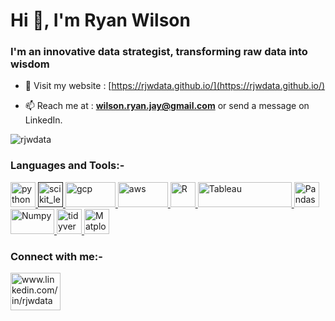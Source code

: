 <!--
**Anjali001/Anjali001** is a ✨ _special_ ✨ repository because its `README.md` (this file) appears on your GitHub profile.

Here are some ideas to get you started:

- 🔭 I’m currently working on ...
- 🌱 I’m currently learning ...
- 👯 I’m looking to collaborate on ...
- 🤔 I’m looking for help with ...
- 💬 Ask me about ...
- 📫 How to reach me: ...
- 😄 Pronouns: ...
- ⚡ Fun fact: ...
-->

<h1 align="left">Hi 👋, I'm Ryan Wilson</h1>
<h3 align="left">I'm an innovative data strategist, transforming raw data into wisdom </h3>

- 💬 Visit my website : [https://rjwdata.github.io/](https://rjwdata.github.io/)

- 📫 Reach me at : **wilson.ryan.jay@gmail.com** or send a message on LinkedIn.

<p><img align="center" src="https://github-readme-stats.vercel.app/api?username=rjwdata&show_icons=true&theme=github_dark" alt="rjwdata" /></p>



<h3 align="left">Languages and Tools:-</h3>
<p align="left"> <a href="https://www.python.org" target="_blank"> <img src="https://upload.wikimedia.org/wikipedia/commons/thumb/c/c3/Python-logo-notext.svg/1200px-Python-logo-notext.svg.png" alt="python" width="40" height="40"/> </a> <a href="" target="_blank"> <img src="https://upload.wikimedia.org/wikipedia/commons/0/05/Scikit_learn_logo_small.svg" alt="scikit_learn" width="40" height="40"/> </a> <a href="https://cloud.google.com/" target="_blank"> <img src="https://cloud.google.com/_static/cloud/images/social-icon-google-cloud-1200-630.png" alt="gcp" width = "80" height="40"/> </a> <a href="https://aws.amazon.com/" target="_blank"> <img src="https://www.zencos.com/wp-content/uploads/2021/11/aws-logo.png" alt="aws" width="80" height="40"/> </a> <a href="https://www.r-project.org/about.html" target="_blank"> <img src="https://www.r-project.org/Rlogo.png" alt="R" width="40" height="40"/> </a> <a href="https://www.tableau.com/" target="_blank"> <img src="https://www.tableau.com/themes/custom/tableau_www/logo.png" alt="Tableau" width="150" height="40"/> <a href="https://pandas.pydata.org/" target="_blank"> <img src="https://pandas.pydata.org/static/img/pandas_mark.svg" alt="Pandas" width="40" height="40"/> </a> <a href="https://numpy.org/" target="_blank"> <img src="https://upload.wikimedia.org/wikipedia/commons/thumb/3/31/NumPy_logo_2020.svg/768px-NumPy_logo_2020.svg.png" alt="Numpy" width="70" height="40"/> </a> <a href="https://tidyverse.org/" target="_blank"> <img src="https://tidyverse.tidyverse.org/logo.png" alt="tidyverse" width="40" height="40"/> </a> <a href="https://matplotlib.org/" target="_blank"> <img src="https://upload.wikimedia.org/wikipedia/commons/thumb/0/01/Created_with_Matplotlib-logo.svg/1024px-Created_with_Matplotlib-logo.svg.png" alt="Matplotlib" width="40" height="40"/> </a> </a> </p>


<p align="left">
<h3 align="left">Connect with me:-</h3>
<a href="www.linkedin.com/in/rjwdata" target="blank"><img align="center" src="https://upload.wikimedia.org/wikipedia/commons/0/01/LinkedIn_Logo.svg" alt="www.linkedin.com/in/rjwdata" height="60" width="80" /></a>
</p>
